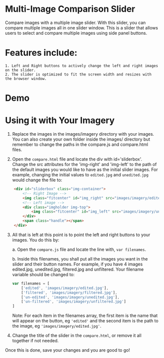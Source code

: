 # Multi-Image Comparison Slider

Compare images with a multiple image slider. 
With this slider, you can compare multiple images all in one slider window. This is a slider that allows users to select and compare multiple images using side panel buttons.


# Features include:

    1. Left and Right buttons to actively change the left and right images on the slider.
    2. The slider is optimized to fit the screen width and resizes with the browser window.


# Demo




# Using it with Your Imagery

1. Replace the images in the images/imagery directory with your images.
You can also create your own folder inside the images/ directory but remember to change the paths in the compare.js and compare.html files.

2. Open the ```compare.html``` file and locate the div with id='sliderbox'. Change the src attributes for the 'img-right' and 'img-left' to the path of the default images you would like to have as the initial slider images. 
For example, changing the initial values to ```edited.jpg``` and ```unedited.jpg``` would change the file to:

```html
    <div id="sliderbox" class="img-container">
        <!-- Right Image -->
        <img class="fitcenter" id="img_right" src="images/imagery/edited.jpg">
        <!-- Left image -->
        <div class="imgholder img-top">
            <img class="fitcenter" id="img_left" src="images/imagery/unedited.jpg">
        </div>
        <span class="handle"></span>
    </div>
```

3. All that is left at this point is to point the left and right buttons to your images. You do this by:

    a. Open the ```compare.js``` file and locate the line with, ```var filenames```.

    b. Inside this filenames, you shall put all the images you want in the slider and their button names. For example, if you have 4 images edited.jpg, unedited.jpg, filtered.jpg and unfiltered. Your filename variable should be changed to:
    ```javascript
    var filenames = [
        ['edited', 'images/imagery/edited.jpg'],
        ['filtered', 'images/imagery/filtered.jpg'],
        ['un-edited', 'images/imagery/unedited.jpg'],
        ['un-filtered', 'images/imagery/unfiltered.jpg']
    ]
    ```

    Note: For each item in the filenames array, the first item is the name that will appear on the button, eg ```'edited'``` and the second item is the path to the image, eg ```'images/imagery/edited.jpg'```.

4. Change the title of the slider in the ```compare.html```, or remove it all together if not needed. 

Once this is done, save your changes and you are good to go!